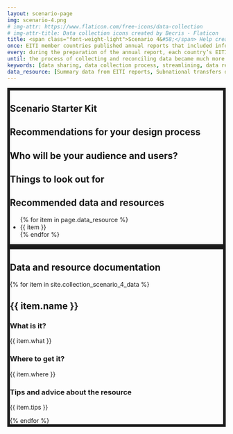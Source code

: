 ```yaml
---
layout: scenario-page
img: scenario-4.png
# img-attr: https://www.flaticon.com/free-icons/data-collection
# img-attr-title: Data collection icons created by Becris - Flaticon
title: <span class="font-weight-light">Scenario 4&#58;</span> Help create a better data reconciliation process in a context of uncertainty.
once: EITI member countries published annual reports that included information on revenue flows in the extractive industries. Every year, the EITI went through data reconciliation processes in order to ensure that the data provided by the national government matched with the data provided by other stakeholders. Of particular interest was the data related to transfers of extractive sector revenues between the national government and subnational governments&#58; in a context where the government’s income from the sector varied widely from year to year, and with the energy transition promising even more uncertainty, efficiently reconciling disclosures related to the transfers made by the national government and the amounts received by subnational governments was becoming a pressing issue.
every: during the preparation of the annual report, each country’s EITI secretariat would work together with an Independent Administrator (IA) to ask the relevant agencies of both the national and the subnational governments to fill in a form on subnational transfers. If any discrepancy in the data submitted by each side appeared, a tedious, weeks-long process started to reconcile the data&#58; a back and forth of manual review, emails, excel file attachments and meetings that everyone involved found inefficient. 
until: the process of collecting and reconciling data became much more efficient, leading to a speedier validation process and an earlier release of the data to the public.
keywords: [data sharing, data collection process, streamlining, data reconciliation, national government, subnational government, financial transfer]
data_resource: [Summary data from EITI reports, Subnational transfers data]
---
```



<section class="color-primary-3 rounded px-4 pt-2 pb-4 my-4" style="border: 6px solid" id="starter-kit">
<h1 class="color-primary-3">Scenario Starter Kit</h1>
<h2><strong>Recommendations for your design process</strong></h2>
<p></p>

<!-- <h2><strong>Glossary of key terms</strong></h2>
<p></p> -->

<h2><strong>Who will be your audience and users?</strong></h2>
<p></p>

<h2><strong>Things to look out for</strong></h2>
<p></p>

<h2><strong>Recommended data and resources</strong></h2>
<p>
    <ul class="color-black">
    {% for item in page.data_resource %}
        <li>{{ item }}</li>
    {% endfor %}
    </ul>
</p>

</section>


<section class="color-primary-4 rounded px-4 pt-2 pb-4 my-4" style="border: 6px solid" id="data-documentation">
<h1 class="color-primary-4">Data and resource documentation</h1>
{% for item in site.collection_scenario_4_data %}
    <div class="bg-color-muted rounded px-4 py-2 mb-4 color-black">
        <h2><strong>{{ item.name }}</strong></h2>
        <h3>What is it?</h3>
        <p>{{ item.what }}</p>
        <h3>Where to get it?</h3>
        <p>{{ item.where }}</p>
        <!-- <h3>Data dictionary</h3>
        <p></p> -->
        <h3>Tips and advice about the resource</h3>
        <p>{{ item.tips }}</p>
    </div>
{% endfor %}
</section>